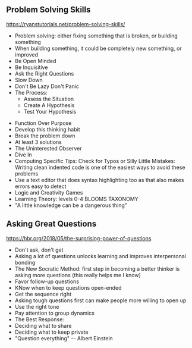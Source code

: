 ## Problem Solving Skills 

https://ryanstutorials.net/problem-solving-skills/

<ul>
<li>Problem solving: either fixing something that is broken, or building something
<li>When building something, it could be completely new something, or improved
<li>Be Open Minded 
<li>Be Inquisitive 
<li>Ask the Right Questions 
<li>Slow Down 
<li>Don't Be Lazy Don't Panic
<li>The Process:
    <ul>
    <li>Assess the Situation
    <li>Create A Hypothesis
    <li>Test Your Hypothesis
    </ul>
</ul>
<ul>
<li>Function Over Purpose
<li>Develop this thinking habit
<li>Break the problem down
<li>At least 3 solutions
<li>The Uninterested Observer
<li>Dive In
<li>Computing Specific Tips: Check for Typos or Silly Little Mistakes: Writing clean indented code is one of the easiest ways to avoid these problems
<li>Use a text editor that does syntax highlighting too as that also makes errors easy to detect
<li>Logic and Creativity Games
<li>Learning Theory: levels 0-4 BLOOMS TAXONOMY
<li>"A little knowledge can be a dangerous thing"
</ul>

## Asking Great Questions

https://hbr.org/2018/05/the-surprising-power-of-questions

<ul>
<li>Don't ask, don't get
<li>Asking a lot of questions unlocks learning and improves interpersonal bonding
<li>The New Socratic Method: first step in becoming a better thinker is asking more questions (this really helps me I know)
<li>Favor follow-up questions
<li>KNow when to keep questions open-ended
<li>Get the sequence right
<li>Asking tough questions first can make people more willing to open up
<li>Use the right tone
<li>Pay attention to group dynamics
<li>The Best Response: 
<li>Deciding what to share
<li>Deciding what to keep private
<li>"Question everything" -- Albert Einstein
